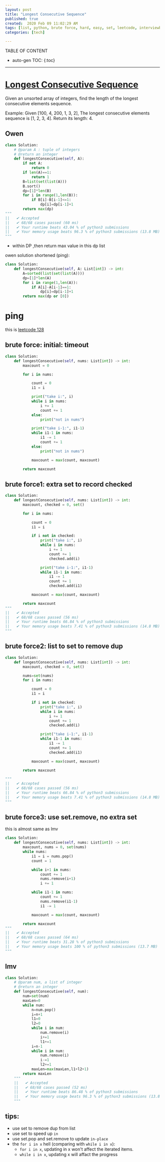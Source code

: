 ```yaml
---
layout: post
title: "Longest Consecutive Sequence"
published: true
created:  2020 Feb 09 11:02:29 AM
tags: [list, python, brute force, hard, easy, set, leetcode, interviewbit]
categories: [tech]

---
```


TABLE OF CONTENT

* auto-gen TOC:
{:toc}

- - -

# [Longest Consecutive Sequence](https://www.interviewbit.com/problems/longest-consecutive-sequence/)

Given an unsorted array of integers, find the length of the longest consecutive elements sequence.

Example:
Given [100, 4, 200, 1, 3, 2],
The longest consecutive elements sequence is [1, 2, 3, 4]. Return its length: 4.


## Owen

```python
class Solution:
    # @param A : tuple of integers
    # @return an integer
    def longestConsecutive(self, A):
        if not A:
            return 0
        if len(A)==1:
            return 1
        B=list(set(list(A)))
        B.sort()
        dp=[1]*len(B)
        for i in range(1,len(B)):
            if B[i]-B[i-1]<=1:
                dp[i]=dp[i-1]+1
        return max(dp)
"""
||   ✔ Accepted
||   ✔ 68/68 cases passed (60 ms)
||   ✔ Your runtime beats 43.04 % of python3 submissions
||   ✔ Your memory usage beats 96.3 % of python3 submissions (13.8 MB)
"""
```

- within DP ,then return max value in this dp list

owen solution shortened (ping):

```python
class Solution:
    def longestConsecutive(self, A: List[int]) -> int:
        A=sorted(list(set(list(A))))
        dp=[1]*len(A)
        for i in range(1,len(A)):
            if A[i]-A[i-1]==1:
                dp[i]=dp[i-1]+1
        return max(dp or [0])
```

# ping

this is [leetcode 128](https://leetcode.com/problems/longest-consecutive-sequence/description/)

## brute force: initial: timeout

```python
class Solution:
    def longestConsecutive(self, nums: List[int]) -> int:
        maxcount = 0

        for i in nums:

            count = 0
            i1 = i

            print("take i:", i)
            while i in nums:
                i += 1
                count += 1
            else:
                print("not in nums")

            print("take i-1:", i1-1)
            while i1-1 in nums:
                i1 -= 1
                count += 1
            else:
                print("not in nums")

            maxcount = max(count, maxcount)

        return maxcount
```


## brute force1: extra set to record checked

```python
class Solution:
    def longestConsecutive(self, nums: List[int]) -> int:
        maxcount, checked = 0, set()

        for i in nums:

            count = 0
            i1 = i

            if i not in checked:
                print("take i:", i)
                while i in nums:
                    i += 1
                    count += 1
                    checked.add(i)

                print("take i-1:", i1-1)
                while i1-1 in nums:
                    i1 -= 1
                    count += 1
                    checked.add(i1)

            maxcount = max(count, maxcount)

        return maxcount
"""
||   ✔ Accepted
||   ✔ 68/68 cases passed (56 ms)
||   ✔ Your runtime beats 66.84 % of python3 submissions
||   ✔ Your memory usage beats 7.41 % of python3 submissions (14.8 MB)
"""
```

## brute force2: list to set to remove dup

```python
class Solution:
    def longestConsecutive(self, nums: List[int]) -> int:
        maxcount, checked = 0, set()

        nums=set(nums)
        for i in nums:

            count = 0
            i1 = i

            if i not in checked:
                print("take i:", i)
                while i in nums:
                    i += 1
                    count += 1
                    checked.add(i)

                print("take i-1:", i1-1)
                while i1-1 in nums:
                    i1 -= 1
                    count += 1
                    checked.add(i1)

            maxcount = max(count, maxcount)

        return maxcount

"""
||   ✔ Accepted
||   ✔ 68/68 cases passed (56 ms)
||   ✔ Your runtime beats 66.84 % of python3 submissions
||   ✔ Your memory usage beats 7.41 % of python3 submissions (14.8 MB)
"""
```

## brute force3: use set.remove, no extra set

this is almost same as lmv

```python
class Solution:
    def longestConsecutive(self, nums: List[int]) -> int:
        maxcount, nums = 0, set(nums)
        while nums:
            i1 = i = nums.pop()
            count = 1

            while i+1 in nums:
                count += 1
                nums.remove(i+1)
                i += 1

            while i1-1 in nums:
                count += 1
                nums.remove(i1-1)
                i1 -= 1

            maxcount = max(count, maxcount)

        return maxcount
"""
||   ✔ Accepted
||   ✔ 68/68 cases passed (64 ms)
||   ✔ Your runtime beats 31.28 % of python3 submissions
||   ✔ Your memory usage beats 100 % of python3 submissions (13.7 MB)
"""
```

## lmv

```python
class Solution:
    # @param num, a list of integer
    # @return an integer
    def longestConsecutive(self, num):
        num=set(num)
        maxLen=0
        while num:
            n=num.pop()
            i=n+1
            l1=0
            l2=0
            while i in num:
                num.remove(i)
                i+=1
                l1+=1
            i=n-1
            while i in num:
                num.remove(i)
                i-=1
                l2+=1
            maxLen=max(maxLen,l1+l2+1)
        return maxLen
    """
    ||   ✔ Accepted
    ||   ✔ 68/68 cases passed (52 ms)
    ||   ✔ Your runtime beats 86.48 % of python3 submissions
    ||   ✔ Your memory usage beats 96.3 % of python3 submissions (13.8 MB)
    """
```

## tips:

* use set to remove dup from list
* use set to speed up `in`
* use set.pop and set.remove to update `in-place`
* the `for i in x` hell (comparing with `while i in x`):
  - `for i in x`, updating in x won't affect the iterated items.
  - `while i in x`, updating x will affact the progress
